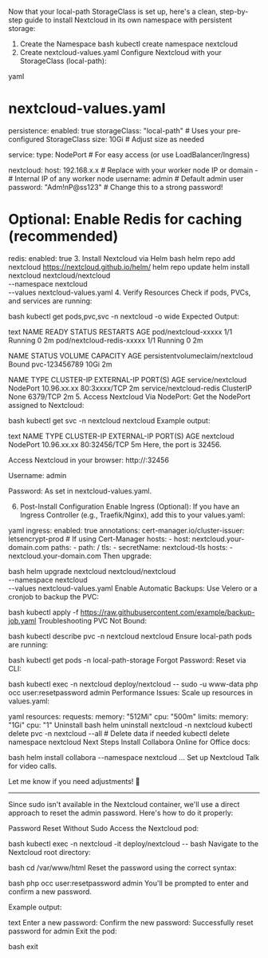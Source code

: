 Now that your local-path StorageClass is set up, here's a clean, step-by-step guide to install Nextcloud in its own namespace with persistent storage:

1. Create the Namespace
bash
kubectl create namespace nextcloud
2. Create nextcloud-values.yaml
Configure Nextcloud with your StorageClass (local-path):

yaml
# nextcloud-values.yaml
persistence:
  enabled: true
  storageClass: "local-path"  # Uses your pre-configured StorageClass
  size: 10Gi                 # Adjust size as needed

service:
  type: NodePort             # For easy access (or use LoadBalancer/Ingress)

nextcloud:
  host: 192.168.x.x          # Replace with your worker node IP or domain - # Internal IP of any worker node
  username: admin            # Default admin user
  password: "Adm!nP@ss123"   # Change this to a strong password!

# Optional: Enable Redis for caching (recommended)
redis:
  enabled: true
3. Install Nextcloud via Helm
bash
helm repo add nextcloud https://nextcloud.github.io/helm/
helm repo update
helm install nextcloud nextcloud/nextcloud \
  --namespace nextcloud \
  --values nextcloud-values.yaml
4. Verify Resources
Check if pods, PVCs, and services are running:

bash
kubectl get pods,pvc,svc -n nextcloud -o wide
Expected Output:

text
NAME                          READY   STATUS    RESTARTS   AGE
pod/nextcloud-xxxxx           1/1     Running   0          2m
pod/nextcloud-redis-xxxxx     1/1     Running   0          2m

NAME                                STATUS   VOLUME            CAPACITY   AGE
persistentvolumeclaim/nextcloud     Bound    pvc-123456789     10Gi       2m

NAME                 TYPE       CLUSTER-IP     EXTERNAL-IP   PORT(S)        AGE
service/nextcloud    NodePort   10.96.xx.xx    <none>        80:3xxxx/TCP   2m
service/nextcloud-redis ClusterIP None         <none>        6379/TCP       2m
5. Access Nextcloud
Via NodePort:
Get the NodePort assigned to Nextcloud:

bash
kubectl get svc -n nextcloud nextcloud
Example output:

text
NAME        TYPE       CLUSTER-IP    EXTERNAL-IP   PORT(S)        AGE
nextcloud   NodePort   10.96.xx.xx   <none>        80:32456/TCP   5m
Here, the port is 32456.

Access Nextcloud in your browser:
http://<your-worker-node-ip>:32456

Username: admin

Password: As set in nextcloud-values.yaml.

6. Post-Install Configuration
Enable Ingress (Optional):
If you have an Ingress Controller (e.g., Traefik/Nginx), add this to your values.yaml:

yaml
ingress:
  enabled: true
  annotations:
    cert-manager.io/cluster-issuer: letsencrypt-prod   # If using Cert-Manager
  hosts:
    - host: nextcloud.your-domain.com
      paths:
        - path: /
  tls:
    - secretName: nextcloud-tls
      hosts:
        - nextcloud.your-domain.com
Then upgrade:

bash
helm upgrade nextcloud nextcloud/nextcloud \
  --namespace nextcloud \
  --values nextcloud-values.yaml
Enable Automatic Backups:
Use Velero or a cronjob to backup the PVC:

bash
kubectl apply -f https://raw.githubusercontent.com/example/backup-job.yaml
Troubleshooting
PVC Not Bound:

bash
kubectl describe pvc -n nextcloud nextcloud
Ensure local-path pods are running:

bash
kubectl get pods -n local-path-storage
Forgot Password:
Reset via CLI:

bash
kubectl exec -n nextcloud deploy/nextcloud -- sudo -u www-data php occ user:resetpassword admin
Performance Issues:
Scale up resources in values.yaml:

yaml
resources:
  requests:
    memory: "512Mi"
    cpu: "500m"
  limits:
    memory: "1Gi"
    cpu: "1"
Uninstall
bash
helm uninstall nextcloud -n nextcloud
kubectl delete pvc -n nextcloud --all  # Delete data if needed
kubectl delete namespace nextcloud
Next Steps
Install Collabora Online for Office docs:

bash
helm install collabora --namespace nextcloud ...
Set up Nextcloud Talk for video calls.

Let me know if you need adjustments! 🚀

---

Since sudo isn't available in the Nextcloud container, we'll use a direct approach to reset the admin password. Here's how to do it properly:

Password Reset Without Sudo
Access the Nextcloud pod:

bash
kubectl exec -n nextcloud -it deploy/nextcloud -- bash
Navigate to the Nextcloud root directory:

bash
cd /var/www/html
Reset the password using the correct syntax:

bash
php occ user:resetpassword admin
You'll be prompted to enter and confirm a new password.

Example output:

text
Enter a new password: 
Confirm the new password: 
Successfully reset password for admin
Exit the pod:

bash
exit

